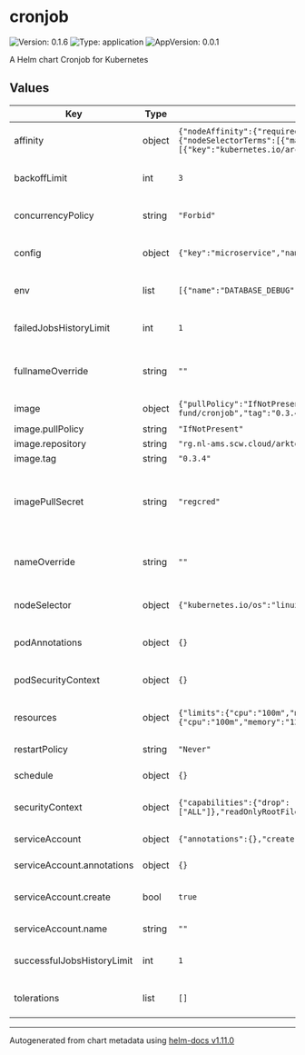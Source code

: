 # cronjob

![Version: 0.1.6](https://img.shields.io/badge/Version-0.1.6-informational?style=flat-square) ![Type: application](https://img.shields.io/badge/Type-application-informational?style=flat-square) ![AppVersion: 0.0.1](https://img.shields.io/badge/AppVersion-0.0.1-informational?style=flat-square)

A Helm chart Cronjob for Kubernetes

## Values

| Key | Type | Default | Description |
|-----|------|---------|-------------|
| affinity | object | `{"nodeAffinity":{"requiredDuringSchedulingIgnoredDuringExecution":{"nodeSelectorTerms":[{"matchExpressions":[{"key":"kubernetes.io/arch","operator":"In","values":["arm64"]}]}]}}}` | affinity is an optional list of node affinities for pod assignment |
| backoffLimit | int | `3` | backoffLimit is the number of retries before considering the job failed |
| concurrencyPolicy | string | `"Forbid"` | concurrencyPolicy is the policy for handling concurrent jobs |
| config | object | `{"key":"microservice","name":"config","nats":false}` | config is a list of parameters to pass to the job |
| env | list | `[{"name":"DATABASE_DEBUG","value":"true"}]` | env is a list of environment variables to set in the container. |
| failedJobsHistoryLimit | int | `1` | failedJobsHistoryLimit is the number of failed jobs to keep |
| fullnameOverride | string | `""` | fullnameOverride is an optional string to substitute for the full names of resources |
| image | object | `{"pullPolicy":"IfNotPresent","repository":"rg.nl-ams.scw.cloud/arktos-fund/cronjob","tag":"0.3.4"}` | image is the image to use for the job |
| image.pullPolicy | string | `"IfNotPresent"` | The image pull policy |
| image.repository | string | `"rg.nl-ams.scw.cloud/arktos-fund/cronjob"` | The image repository |
| image.tag | string | `"0.3.4"` | The image tag |
| imagePullSecret | string | `"regcred"` | imagePullSecrets is an optional list of references to secrets in the same namespace to use for pulling any of the images used by this Chart. |
| nameOverride | string | `""` | nameOverride is an optional string to substitute for the full names of resources |
| nodeSelector | object | `{"kubernetes.io/os":"linux"}` | nodeSelector is an optional list of node labels for pod assignment |
| podAnnotations | object | `{}` | podAnnotations is an optional list of annotations to add to the pod |
| podSecurityContext | object | `{}` | podSecurityContext is an optional security context to add to the pod |
| resources | object | `{"limits":{"cpu":"100m","memory":"128Mi"},"requests":{"cpu":"100m","memory":"128Mi"}}` | resources is an optional list of resources to set for the container |
| restartPolicy | string | `"Never"` | restartPolicy is the policy for handling job failures |
| schedule | object | `{}` | schedule is a list of cron schedules to run the job |
| securityContext | object | `{"capabilities":{"drop":["ALL"]},"readOnlyRootFilesystem":true,"runAsNonRoot":true,"runAsUser":1000}` | securityContext is an optional security context to add to the container |
| serviceAccount | object | `{"annotations":{},"create":true,"name":""}` | serviceAccount configuration |
| serviceAccount.annotations | object | `{}` | Annotations to add to the ServiceAccount |
| serviceAccount.create | bool | `true` | Specifies whether a ServiceAccount should be created |
| serviceAccount.name | string | `""` | The name of the ServiceAccount to use. |
| successfulJobsHistoryLimit | int | `1` | successfulJobsHistoryLimit is the number of successful jobs to keep |
| tolerations | list | `[]` | tolerations is an optional list of node taints to tolerate |

----------------------------------------------
Autogenerated from chart metadata using [helm-docs v1.11.0](https://github.com/norwoodj/helm-docs/releases/v1.11.0)
